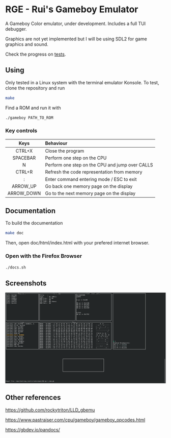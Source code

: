 # RGE - Rui's Gameboy Emulator

A Gameboy Color emulator, under development.
Includes a full TUI debugger.

Graphics are not yet implemented but I will be using SDL2 for game graphics and sound.

Check the progress on [tests](testing.md).

## Using

Only tested in a Linux system with the terminal emulator Konsole.
To test, clone the repository and run

```bash
make
```

Find a ROM and run it with

```bash
./gameboy PATH_TO_ROM
```

### Key controls

| Keys | Behaviour |
| :--: | :-- |
| CTRL+X    | Close the program |
| SPACEBAR  | Perform one step on the CPU |
| N         | Perform one step on the CPU and jump over CALLS |
| CTRL+R    | Refresh the code representation from memory |
| :         | Enter command entering mode / ESC to exit |
| ARROW_UP  | Go back  one memory page on the display |
| ARROW_DOWN  | Go to the next memory page on the display |


## Documentation

To build the documentation

```bash
make doc
```
Then, open doc/html/index.html with your prefered internet browser.

### Open with the Firefox Browser
```bash
./docs.sh
```

## Screenshots

![Example](images/sample.png)

## Other references

https://github.com/rockytriton/LLD_gbemu

https://www.pastraiser.com/cpu/gameboy/gameboy_opcodes.html

https://gbdev.io/pandocs/
